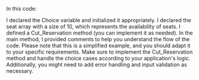 In this code:

I declared the Choice variable and initialized it appropriately.
I declared the seat array with a size of 10, which represents the availability of seats.
I defined a Cut_Reservation method (you can implement it as needed).
In the main method, I provided comments to help you understand the flow of the code.
Please note that this is a simplified example, and you should adapt it to your specific requirements. Make sure to implement the Cut_Reservation method and handle the choice cases according to your application's logic. Additionally, you might need to add error handling and input validation as necessary.
